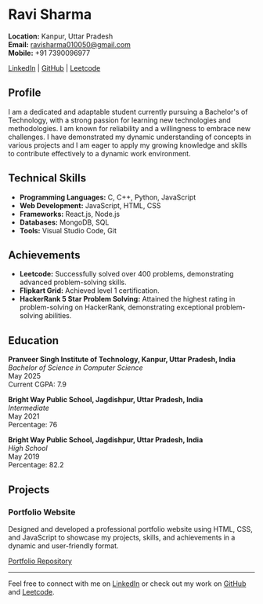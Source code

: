 # Ravi Sharma

**Location:** Kanpur, Uttar Pradesh  
**Email:** [ravisharma010050@gmail.com](mailto:ravisharma010050@gmail.com)  
**Mobile:** +91 7390096977  

[LinkedIn](https://www.linkedin.com/in/ravi-sharma-541784228/) | [GitHub](https://github.com/ravisharma4773) | [Leetcode]([https://leetcode.com/ravisharma4773](https://leetcode.com/u/ravisharma4773/))

## Profile

I am a dedicated and adaptable student currently pursuing a Bachelor's of Technology, with a strong passion for learning new technologies and methodologies. I am known for reliability and a willingness to embrace new challenges. I have demonstrated my dynamic understanding of concepts in various projects and I am eager to apply my growing knowledge and skills to contribute effectively to a dynamic work environment.

## Technical Skills

- **Programming Languages:** C, C++, Python, JavaScript
- **Web Development:** JavaScript, HTML, CSS
- **Frameworks:** React.js, Node.js
- **Databases:** MongoDB, SQL
- **Tools:** Visual Studio Code, Git

## Achievements

- **Leetcode:** Successfully solved over 400 problems, demonstrating advanced problem-solving skills.
- **Flipkart Grid:** Achieved level 1 certification.
- **HackerRank 5 Star Problem Solving:** Attained the highest rating in problem-solving on HackerRank, demonstrating exceptional problem-solving abilities.

## Education

**Pranveer Singh Institute of Technology, Kanpur, Uttar Pradesh, India**  
*Bachelor of Science in Computer Science*  
May 2025  
Current CGPA: 7.9

**Bright Way Public School, Jagdishpur, Uttar Pradesh, India**  
*Intermediate*  
May 2021  
Percentage: 76

**Bright Way Public School, Jagdishpur, Uttar Pradesh, India**  
*High School*  
May 2019  
Percentage: 82.2

## Projects

### Portfolio Website

Designed and developed a professional portfolio website using HTML, CSS, and JavaScript to showcase my projects, skills, and achievements in a dynamic and user-friendly format.  

[Portfolio Repository](https://github.com/ravisharma4773)

---

Feel free to connect with me on [LinkedIn](#) or check out my work on [GitHub](https://github.com/ravisharma4773) and [Leetcode](https://leetcode.com/Ravi_sharmaa/).
